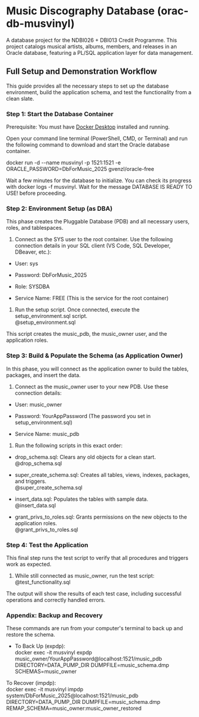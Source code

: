 Music Discography Database (orac-db-musvinyl)
=============================================

A database project for the NDBI026 + DBI013 Credit Programme. This project catalogs musical artists, albums, members, and releases in an Oracle database, featuring a PL/SQL application layer for data management.

Full Setup and Demonstration Workflow
-------------------------------------

This guide provides all the necessary steps to set up the database environment, build the application schema, and test the functionality from a clean slate.

### Step 1: Start the Database Container

Prerequisite: You must have [Docker Desktop](https://www.docker.com/products/docker-desktop/) installed and running.

Open your command line terminal (PowerShell, CMD, or Terminal) and run the following command to download and start the Oracle database container.

docker run -d --name musvinyl -p 1521:1521 -e ORACLE_PASSWORD=DbForMusic_2025 gvenzl/oracle-free

Wait a few minutes for the database to initialize. You can check its progress with docker logs -f musvinyl. Wait for the message DATABASE IS READY TO USE! before proceeding.

### Step 2: Environment Setup (as DBA)

This phase creates the Pluggable Database (PDB) and all necessary users, roles, and tablespaces.

1.  Connect as the SYS user to the root container. Use the following connection details in your SQL client (VS Code, SQL Developer, DBeaver, etc.):

-   User: sys

-   Password: DbForMusic_2025

-   Role: SYSDBA

-   Service Name: FREE (This is the service for the root container)

1.  Run the setup script. Once connected, execute the setup_environment.sql script.\
    @setup_environment.sql

This script creates the music_pdb, the music_owner user, and the application roles.

### Step 3: Build & Populate the Schema (as Application Owner)

In this phase, you will connect as the application owner to build the tables, packages, and insert the data.

1.  Connect as the music_owner user to your new PDB. Use these connection details:

-   User: music_owner

-   Password: YourAppPassword (The password you set in setup_environment.sql)

-   Service Name: music_pdb

1.  Run the following scripts in this exact order:

-   drop_schema.sql: Clears any old objects for a clean start.\
    @drop_schema.sql

-   super_create_schema.sql: Creates all tables, views, indexes, packages, and triggers.\
    @super_create_schema.sql

-   insert_data.sql: Populates the tables with sample data.\
    @insert_data.sql

-   grant_privs_to_roles.sql: Grants permissions on the new objects to the application roles.\
    @grant_privs_to_roles.sql

### Step 4: Test the Application

This final step runs the test script to verify that all procedures and triggers work as expected.

1.  While still connected as music_owner, run the test script:\
    @test_functionality.sql

The output will show the results of each test case, including successful operations and correctly handled errors.

### Appendix: Backup and Recovery

These commands are run from your computer's terminal to back up and restore the schema.

-   To Back Up (expdp):\
    docker exec -it musvinyl expdp music_owner/YourAppPassword@localhost:1521/music_pdb DIRECTORY=DATA_PUMP_DIR DUMPFILE=music_schema.dmp SCHEMAS=music_owner

To Recover (impdp):\
docker exec -it musvinyl impdp system/DbForMusic_2025@localhost:1521/music_pdb DIRECTORY=DATA_PUMP_DIR DUMPFILE=music_schema.dmp REMAP_SCHEMA=music_owner:music_owner_restored